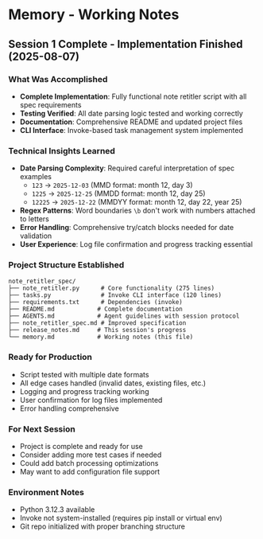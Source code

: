 # Memory - Working Notes

## Session 1 Complete - Implementation Finished (2025-08-07)

### What Was Accomplished
- **Complete Implementation**: Fully functional note retitler script with all spec requirements
- **Testing Verified**: All date parsing logic tested and working correctly
- **Documentation**: Comprehensive README and updated project files
- **CLI Interface**: Invoke-based task management system implemented

### Technical Insights Learned
- **Date Parsing Complexity**: Required careful interpretation of spec examples
  - `123` → `2025-12-03` (MMD format: month 12, day 3)
  - `1225` → `2025-12-25` (MMDD format: month 12, day 25)  
  - `12225` → `2025-12-22` (MMDYY format: month 12, day 22, year 25)
- **Regex Patterns**: Word boundaries `\b` don't work with numbers attached to letters
- **Error Handling**: Comprehensive try/catch blocks needed for date validation
- **User Experience**: Log file confirmation and progress tracking essential

### Project Structure Established
```
note_retitler_spec/
├── note_retitler.py      # Core functionality (275 lines)
├── tasks.py              # Invoke CLI interface (120 lines)
├── requirements.txt      # Dependencies (invoke)
├── README.md            # Complete documentation
├── AGENTS.md            # Agent guidelines with session protocol
├── note_retitler_spec.md # Improved specification
├── release_notes.md     # This session's progress
└── memory.md            # Working notes (this file)
```

### Ready for Production
- Script tested with multiple date formats
- All edge cases handled (invalid dates, existing files, etc.)
- Logging and progress tracking working
- User confirmation for log files implemented
- Error handling comprehensive

### For Next Session
- Project is complete and ready for use
- Consider adding more test cases if needed
- Could add batch processing optimizations
- May want to add configuration file support

### Environment Notes
- Python 3.12.3 available
- Invoke not system-installed (requires pip install or virtual env)
- Git repo initialized with proper branching structure